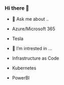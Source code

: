 ### Hi there 👋


- 💬 Ask me about ..
- Azure/Microsoft 365
- Tesla


- 🌱 I’m intrested in ...
- Infrastructure as Code
- Kubernetes
- PowerBI

<!--
**samirabdou99/samirabdou99** is a ✨ _special_ ✨ repository because its `README.md` (this file) appears on your GitHub profile.

Here are some ideas to get you started:

- 🔭 I’m currently working on ...
- 🌱 I’m currently learning ...
- 👯 I’m looking to collaborate on ...
- 🤔 I’m looking for help with ...
- 💬 Ask me about ...
- 📫 How to reach me: ...
- 😄 Pronouns: ...
- ⚡ Fun fact: ...
-->
